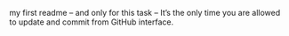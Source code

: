my first readme
– and only for this task – 
It’s the only time you are allowed to update and commit from GitHub interface.
